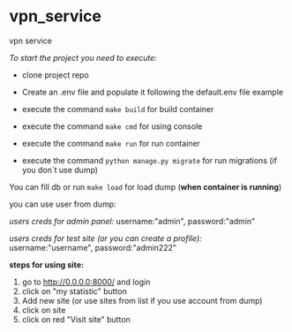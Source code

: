 # vpn_service
vpn service

*To start the project you need to execute:*

* clone project repo
* Create an .env file and populate it following the default.env file example



* execute the command `make build` for build container
* execute the command `make cmd` for using console
* execute the command `make run` for run container

* execute the command `python manage.py migrate` for run migrations (if you don`t use dump)

You can fill db or run `make load` for load dump (**when container is running**)

you can use user from dump:

*users creds for admin panel:*
 username:"admin", password:"admin"


*users creds for test site (or you can create a profile):*
 username:"username", password:"admin222"

**steps for using site:**
1) go to http://0.0.0.0:8000/ and login
2) click on "my statistic" button
3) Add new site (or use sites from list if you use account from dump)
4) click on site 
5) click on red "Visit site" button